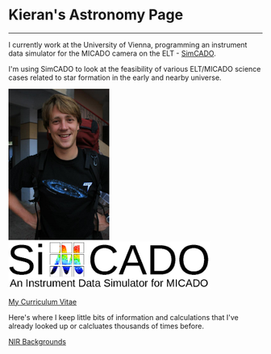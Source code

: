 # Kieran's Astronomy Page
-------------------------

I currently work at the University of Vienna, programming an instrument data
simulator for the MICADO camera on the ELT - [SimCADO](www.univie.ac.at/simcado). 

I'm using SimCADO to look at the feasibility of various ELT/MICADO science cases
related to star formation in the early and nearby universe.

<img src="me.png" width="200">
<img src="images/SimCADO_Logo.png" width="400">

[My Curriculum Vitae](CV.md)

Here's where I keep little bits of information and calculations that I've 
already looked up or calcluates thousands of times before.

[NIR Backgrounds](NIR_backgrounds/NIR_bg.md)



